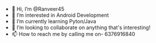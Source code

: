 - 👋 Hi, I’m @Ranveer45
- 👀 I’m interested in Android Development
- 🌱 I’m currently learning Pyton/Java
- 💞️ I’m looking to collaborate on anything that's interesting!
- 📫 How to reach me by calling me on- 6376916840

<!---
Ranveer45/Ranveer45 is a ✨ special ✨ repository because its `README.md` (this file) appears on your GitHub profile.
You can click the Preview link to take a look at your changes.
--->
